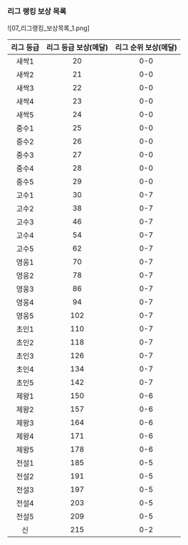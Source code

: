 ### 리그 랭킹 보상 목록

![07_리그랭킹_보상목록_1.png]

| 리그 등급 | 리그 등급 보상(메달) | 리그 순위 보상(메달) |
|:---:|:---:|:---:|
| 새싹1 | 20 | 0-0 |
| 새싹2 | 21 | 0-0 |
| 새싹3 | 22 | 0-0 |
| 새싹4 | 23 | 0-0 |
| 새싹5 | 24 | 0-0 |
| 중수1 | 25 | 0-0 |
| 중수2 | 26 | 0-0 |
| 중수3 | 27 | 0-0 |
| 중수4 | 28 | 0-0 |
| 중수5 | 29 | 0-0 |
| 고수1 | 30 | 0-7 |
| 고수2 | 38 | 0-7 |
| 고수3 | 46 | 0-7 |
| 고수4 | 54 | 0-7 |
| 고수5 | 62 | 0-7 |
| 영웅1 | 70 | 0-7 |
| 영웅2 | 78 | 0-7 |
| 영웅3 | 86 | 0-7 |
| 영웅4 | 94 | 0-7 |
| 영웅5 | 102 | 0-7 |
| 초인1 | 110 | 0-7 |
| 초인2 | 118 | 0-7 |
| 초인3 | 126 | 0-7 |
| 초인4 | 134 | 0-7 |
| 초인5 | 142 | 0-7 |
| 제왕1 | 150 | 0-6 |
| 제왕2 | 157 | 0-6 |
| 제왕3 | 164 | 0-6 |
| 제왕4 | 171 | 0-6 |
| 제왕5 | 178 | 0-6 |
| 전설1 | 185 | 0-5 |
| 전설2 | 191 | 0-5 |
| 전설3 | 197 | 0-5 |
| 전설4 | 203 | 0-5 |
| 전설5 | 209 | 0-5 |
| 신 | 215 | 0-2 |
